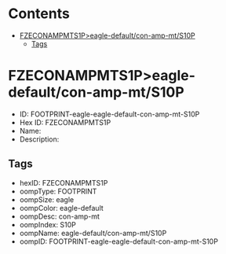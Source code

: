 



Contents
========

* [FZECONAMPMTS1P>eagle-default/con-amp-mt/S10P](#fzeconampmts1peagle-defaultcon-amp-mts10p)
	* [Tags](#tags)

# FZECONAMPMTS1P>eagle-default/con-amp-mt/S10P

- ID: FOOTPRINT-eagle-eagle-default-con-amp-mt-S10P
- Hex ID: FZECONAMPMTS1P
- Name: 
- Description: 

## Tags

- hexID: FZECONAMPMTS1P
- oompType: FOOTPRINT
- oompSize: eagle
- oompColor: eagle-default
- oompDesc: con-amp-mt
- oompIndex: S10P
- oompName: eagle-default/con-amp-mt/S10P
- oompID: FOOTPRINT-eagle-eagle-default-con-amp-mt-S10P
